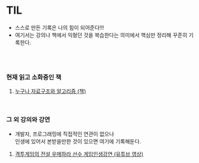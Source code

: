 # TIL

- 스스로 만든 기록은 나의 힘이 되어준다!!!
- 여기서는 강의나 책에서 익혔던 것을 
복습한다는 의미에서 핵심만 정리해 꾸준히 기록한다.

<br />
<br />


### 현재 읽고 소화중인 책
1. [누구나 자료구조와 알고리즘 (책)](https://github.com/DragooCho/TIL/blob/main/%EB%88%84%EA%B5%AC%EB%82%98%20%EC%9E%90%EB%A3%8C%EA%B5%AC%EC%A1%B0%EC%99%80%20%EC%95%8C%EA%B3%A0%EB%A6%AC%EC%A6%98%20(%EC%B1%85)/%EC%9E%90%EB%A3%8C%EA%B5%AC%EC%A1%B0.md)

<br />

### 그 외 강의와 강연  

- 개발자, 프로그래밍에 직접적인 연관이 없으나  
인생에 있어서 본받을만한 것이 있으면 여기에 기록해둔다.

1. [격투게임의 전설 우메하라 선수 게임인생강연 (유튜브 영상)](https://github.com/DragooCho/TIL/blob/main/%EA%B7%B8%20%EC%99%B8%20%EA%B0%95%EC%9D%98%20%EB%98%90%EB%8A%94%20%EA%B0%95%EC%97%B0/%EA%B2%A9%ED%88%AC%EA%B2%8C%EC%9E%84%EC%9D%98%20%EC%A0%84%EC%84%A4%20%EC%9A%B0%EB%A9%94%ED%95%98%EB%9D%BC%20%EC%84%A0%EC%88%98%20%EA%B2%8C%EC%9E%84%EC%9D%B8%EC%83%9D%EA%B0%95%EC%97%B0.md)


